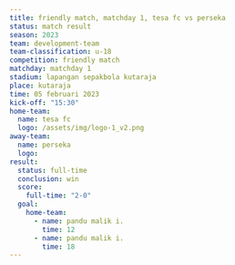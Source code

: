 ```yaml
---
title: friendly match, matchday 1, tesa fc vs perseka
status: match result
season: 2023
team: development-team
team-classification: u-18
competition: friendly match
matchday: matchday 1
stadium: lapangan sepakbola kutaraja
place: kutaraja
time: 05 februari 2023
kick-off: "15:30"
home-team:
  name: tesa fc
  logo: /assets/img/logo-1_v2.png
away-team:
  name: perseka
  logo: 
result:
  status: full-time
  conclusion: win
  score:
    full-time: "2-0"
  goal:
    home-team:
      - name: pandu malik i.
        time: 12
      - name: pandu malik i.
        time: 18
---
```

